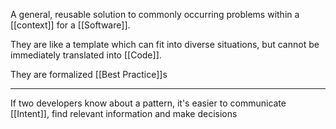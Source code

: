 A general, reusable solution to commonly occurring problems within a [[context]] for a [[Software]].

They are like a template which can fit into diverse situations, but cannot be immediately translated into [[Code]].

They are formalized [[Best Practice]]s

---

If two developers know about a pattern, it's easier to communicate [[Intent]], find relevant information and make decisions